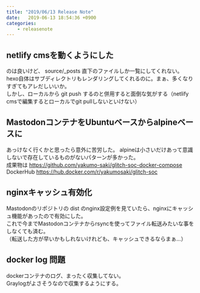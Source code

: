 ```yaml
---
title: "2019/06/13 Release Note"
date:   2019-06-13 18:54:36 +0900
categories:
    - releasenote
---
```

## netlify cmsを動くようにした

のは良いけど、 source/_posts 直下のファイルしか一覧にしてくれない。   
hexo自体はサブディレクトリもレンダリングしてくれるのに。まぁ、多くなりすぎてもアレだしいいか。  
しかし、ローカルから git push するのと併用すると面倒な気がする（netlify cmsで編集するとローカルでgit pullしないといけない）

## MastodonコンテナをUbuntuベースからalpineベースに

あっけなく行くかと思ったら意外に苦労した。 alpineは小さいだけあって意識しないで存在しているものがないパターンが多かった。  
成果物は https://github.com/yakumo-saki/glitch-soc-docker-compose
DockerHub https://hub.docker.com/r/yakumosaki/glitch-soc

## nginxキャッシュ有効化

Mastodonのリポジトリの dist のnginx設定例を見ていたら、nginxにキャッシュ機能があったので有効にした。  
これで今までMastodonコンテナからrsyncを使ってファイル転送みたいな事をしなくても済む。  
（転送した方が早いかもしれないけれども、キャッシュできるならまぁ…）  

## docker log 問題

dockerコンテナのログ、まったく収集してない。  
Graylogがよさそうなので収集するようにする。  
